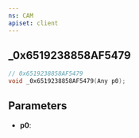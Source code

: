 ```yaml
---
ns: CAM
apiset: client
---
```

## _0x6519238858AF5479

```c
// 0x6519238858AF5479
void _0x6519238858AF5479(Any p0);
```


## Parameters
* **p0**:
